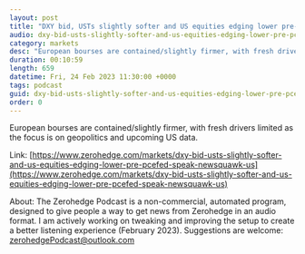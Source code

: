 ```yaml
---
layout: post
title: "DXY bid, USTs slightly softer and US equities edging lower pre-PCE/Fed speak - Newsquawk US Market Open"
audio: dxy-bid-usts-slightly-softer-and-us-equities-edging-lower-pre-pcefed-speak-newsquawk-us-0
category: markets
desc: "European bourses are contained/slightly firmer, with fresh drivers limited as the focus is on geopolitics and upcoming US data."
duration: 00:10:59
length: 659
datetime: Fri, 24 Feb 2023 11:30:00 +0000
tags: podcast
guid: dxy-bid-usts-slightly-softer-and-us-equities-edging-lower-pre-pcefed-speak-newsquawk-us-0
order: 0
---
```

European bourses are contained/slightly firmer, with fresh drivers limited as the focus is on geopolitics and upcoming US data.

Link: [https://www.zerohedge.com/markets/dxy-bid-usts-slightly-softer-and-us-equities-edging-lower-pre-pcefed-speak-newsquawk-us](https://www.zerohedge.com/markets/dxy-bid-usts-slightly-softer-and-us-equities-edging-lower-pre-pcefed-speak-newsquawk-us)

About: The Zerohedge Podcast is a non-commercial, automated program, designed to give people a way to get news from Zerohedge in an audio format.  I am actively working on tweaking and improving the setup to create a better listening experience (February 2023).  Suggestions are welcome: [zerohedgePodcast@outlook.com](mailto:zerohedgePodcast@outlook.com)
